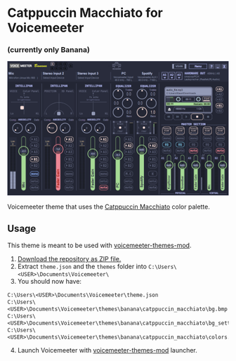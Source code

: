# Catppuccin Macchiato for Voicemeeter
### (currently only Banana)
![UI](banana.png)

Voicemeeter theme that uses the [Catppuccin Macchiato](https://github.com/catppuccin/catppuccin) color palette.

## Usage

This theme is meant to be used with [voicemeeter-themes-mod](https://github.com/emkaix/voicemeeter-themes-mod).

1. [Download the repository as ZIP file.](https://github.com/emkaix/voicemeeter-theme-catppuccin-macchiato/archive/refs/heads/main.zip)
2. Extract `theme.json` and the `themes` folder into `C:\Users\<USER>\Documents\Voicemeeter\`
3. You should now have:

```
C:\Users\<USER>\Documents\Voicemeeter\theme.json
C:\Users\<USER>\Documents\Voicemeeter\themes\banana\catppuccin_macchiato\bg.bmp
C:\Users\<USER>\Documents\Voicemeeter\themes\banana\catppuccin_macchiato\bg_settings.bmp
C:\Users\<USER>\Documents\Voicemeeter\themes\banana\catppuccin_macchiato\colors.json
```
4. Launch Voicemeeter with [voicemeeter-themes-mod](https://github.com/emkaix/voicemeeter-themes-mod) launcher.
